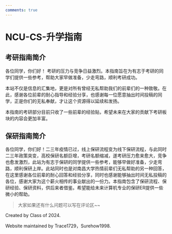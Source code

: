 ```yaml
---
comments: true
---
```


# NCU-CS-升学指南

## 考研指南简介

各位同学，你们好！
考研的压力与竞争日益激烈。本指南旨在为有志于考研的同学们提供一些参考，帮助大家早做准备，少走弯路，顺利考研成功。

本站不仅是信息的汇集地，更是对所有曾经无私帮助我们的前辈们的一种致敬。在此，感谢各位前辈的耐心指导和经验分享，也感谢每一位愿意抽出时间投稿的同学，正是你们的无私奉献，才让这个资源得以延续和发扬。

本指南的考研部分目前只收了一些前辈的经验贴，希望未来在大家的贡献下考研板块的内容会更加丰富。

## 保研指南简介

各位同学，你们好！二三年疫情已过，线上保研流程变为线下保研流程，与此同时二三年政策突变，高校保研名额巨增，考研名额缩减，遂考研压力愈来愈大，竞争也愈发激烈，此站为有志于保研的同学提供一些参考，能够早做好准备，少走弯路，顺利保研上岸。此站同时也是对南昌大学热情前辈们无私帮助的另一种回答，在这里感谢各位前辈的耐心回答和经验分享，同时也感谢能够抽出时间无私投稿的各位，感谢大家为这个薪火相传的事业献出的一份力。本指南包含了保研流程、保研经验、保研资料，供后来者借鉴。希望能给未来计算机专业的保研ER提供一些微小的帮助。

> 大家如果还有什么问题可以写在评论区~~

<!--
整段整段的不可见内容

## 写作指南

### [#]() md 基本语法

| 元素 | Markdown 语法 |
| --- | --- |
| [标题（Heading）](https://markdown.com.cn/basic-syntax/headings.html) | `# H1   ## H2   ### H3` |
| [粗体（Bold）](https://markdown.com.cn/basic-syntax/bold.html) | `**bold text**` |
| [斜体（Italic）](https://markdown.com.cn/basic-syntax/italic.html) | `*italicized text*` |
| [引用块（Blockquote）](https://markdown.com.cn/basic-syntax/blockquotes.html) | `> blockquote` |
| [有序列表（Ordered List）](https://markdown.com.cn/basic-syntax/ordered-lists.html) | `1. First item` `2. Second item` `3. Third item`|
| [无序列表（Unordered List）](https://markdown.com.cn/basic-syntax/unordered-lists.html) | `- First item   - Second item   - Third item   ` |
| [代码（Code）](https://markdown.com.cn/basic-syntax/code.html) | `` `code` `` |
| [分隔线（Horizontal Rule）](https://markdown.com.cn/basic-syntax/horizontal-rules.html) | `---` |
| [链接（Link）](https://markdown.com.cn/basic-syntax/links.html) | `[title](https://www.example.com)` |
| [图片（Image）](https://markdown.com.cn/basic-syntax/images.html) | `![alt text](image.jpg)` |

### [#](https://markdown.com.cn/cheat-sheet.html#%E6%89%A9%E5%B1%95%E8%AF%AD%E6%B3%95#扩展语法) 扩展语法

这些元素通过添加额外的功能扩展了基本语法。但是，并非所有 Markdown 应用程序都支持这些元素。

| 元素 | Markdown 语法 |
| --- | --- |
| [表格（Table）](https://markdown.com.cn/extended-syntax/tables.html) | `| Syntax      | Description |   | ----------- | ----------- |   | Header      | Title       |   | Paragraph   | Text        |` |
| [代码块（Fenced Code Block）](https://markdown.com.cn/extended-syntax/fenced-code-blocks.html) | ` ```   {     "firstName": "John",     "lastName": "Smith",     "age": 25   }   ``` ` |
| [脚注（Footnote）](https://markdown.com.cn/extended-syntax/footnotes.html) | Here's a sentence with a footnote. `[^1]` `[^1]`: This is the footnote. |
| [标题编号（Heading ID）](https://markdown.com.cn/extended-sysntax/heading-ids.html) | `### My Great Heading {#custom-id}` |
| [定义列表（Definition List）](https://markdown.com.cn/extended-syntax/definition-lists.html) | `term   : definition` |
| [删除线（Strikethrough）](https://markdown.com.cn/extended-syntax/strikethrough.html) | `~~The world is flat.~~` |
| [任务列表（Task List）](https://markdown.com.cn/extended-syntax/task-lists.html) | `- [x] Write the press release   - [ ] Update the website   - [ ] Contact the media` |


### [#]() md 进阶语法

1. 可以使用`!!! [note | warning | tips]`来生成矩形框(注意正文部分需要缩进一个tab， 不能用空格)

    ```
    !!! note
        This is note

    !!! warning
        This is warning

    !!! warning "可指定显示的字符串"
        This is warning

    !!! tips
        This is Tips

    ??? tips
        可折叠
    ```

    比如上述代码会有以下效果

    !!! note
        This is note

    !!! warning
        This is warning

    !!! warning "可指定显示的字符串"
        This is warning

    !!! tips
        This is Tips

    ??? tips
        可折叠

2. 可以使用 `<span class="box box-颜色">文本</span>` 来给文字加背景, 比如green，red，yellow...

    - <span class="box box-green">过了</span>
    - <span class="box box-red">没有过</span>

3. 可以使用 $\LaTeX$ 语法来改变字体大小

    - `$\small 你是谁$`  $\small 你是谁$
    - `$\large 你是谁$`  $\large 你是谁$
    - `$\Large 你是谁$`  $\Large 你是谁$
    - `$\LARGE 你是谁$`  $\LARGE 你是谁$
    - `$\huge 你是谁$`  $\huge 你是谁$

-->
Created by Class of 2024.

Website maintained by Trace1729，Surehow1998.
